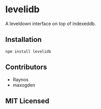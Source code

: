 # levelidb

A leveldown interface on top of indexeddb.

## Installation

`npm install levelidb`

## Contributors

 - Raynos
 - maxogden

## MIT Licensed